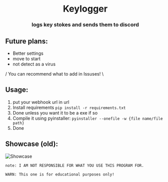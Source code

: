 <h1 align="center"> Keylogger </h1>
<h3 align="center"> logs key stokes and sends them to discord </h3>


## Future plans:
- Better settings
- move to start
- not detect as a virus

/ You can recommend what to add in Issuses! \


## Usage:
1. put your webhook url in url
2. Install requirements `pip install -r requirements.txt`
3. Done unless you want it to be a exe if so 
4. Compile it using pyinstaller: `pyinstaller --onefile -w {file name/file path}`
5. Done

## Showcase (old):
![Showcase](https://like-blaze-said.i-really-dont-want-to.live/5ewdBrSPF.png)

`note: I AM NOT RESPONSIBLE FOR WHAT YOU USE THIS PROGRAM FOR.`

`WARN: This one is for educational purposes only!`
